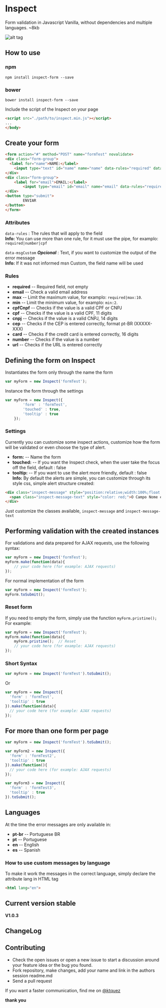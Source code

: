 # Inspect
Form validation in Javascript Vanilla, without dependencies and multiple languages. ~8kb

![alt tag](https://cloud.githubusercontent.com/assets/8084606/13711641/6b5a910e-e79e-11e5-927f-b38ee3f9a0e7.gif)

## How to use
### npm
```shell
npm install inspect-form --save
```

### bower
```shell
bower install inspect-form --save
```

Include the script of the Inspect on your page
```html
<script src="./path/to/inspect.min.js"></script>
...
</body>
```

## Create your form
```html
<form action="#" method="POST" name="formTest" novalidate>
<div class="form-group">
  <label for="name">NAME:</label>
	<input type="text" id="name" name="name" data-rules="required" data-msgCustom="Fullname">
</div>
<div class="form-group">
	<label for="email">EMAIL:</label>
		<input type="email" id="email" name="email" data-rules="required|email" data-msgCustom="Email">
</div>
<button type="submit">
		ENVIAR
</button>
</form>
```

### Attributes
`` data-rules `` : The rules that will apply to the field<br>
**Info:** You can use more than one rule, for it must use the pipe, for examplo: `` required|number|cpf ``

`` data-msgCustom `` ***Opcional*** : Text, if you want to customize the output of the error message<br>
**Info:** If it was not informed msn Custom, the field name will be used

### Rules
* **required** -- Required field, not empty <br>
* **email** -- Check a valid email address
* **max** -- Limit the maximum value, for examplo: `` required|max:10 ``. 
* **min** -- Limit the minimum value, for examplo: `` min:2 ``.
* **cpfCnpf** -- Checks if the value is a valid CPF or CNPJ
* **cpf** -- Checks if the value is a valid CPF, 11 digits
* **cnpj** -- Checks if the value is a valid CNPJ, 14 digits
* **cep** -- Checks if the CEP is entered correctly, format pt-BR (XXXXX-XXX)
* **card** -- Checks if the credit card is entered correctly, 16 digits
* **number** -- Checks if the value is a number
* **url** --  Checks if the URL is entered correctly

## Defining the form on Inspect
Instantiates the form only through the name the form
```js
var myForm = new Inspect('formTest');
```

Instance the form through the settings
```js
var myForm = new Inspect({
		'form' : 'formTest',
		'touched' : true,
		'tooltip' : true
	});
```

### Settings
Currently you can customize some inspect actions, customize how the form will be validated or even choose the type of alert.

* **form:** -- Name the form
* **touched:** -- If you want the Inspect check, when the user take the focus off the field, default : false
* **tooltip:** -- If you want to use the alert more friendly, default : false
<br>**Info:** By default the alerts are simple, you can customize through its style css, simple alert structure created:
```html
<div class="inspect-message" style="position:relative;width:100%;float:left;">
  <span class="inspect-message-text" style="color: red;">O Campo Nome é obrigatório</span>
</div>
```
Just customize the classes available, ``inspect-message`` and ``inspect-message-text``

## Performing validation with the created instances
For validations and data prepared for AJAX requests, use the following syntax:
```js
var myForm = new Inspect('formTest');
myForm.make(function(data){
	// your code here (for example: AJAX requests)
});
```

For normal implementation of the form
```js
var myForm = new Inspect('formTest');
myForm.toSubmit();
```

### Reset form
If you need to empty the form, simply use the function `` myForm.pristine(); ``
For example:
```js
var myForm = new Inspect('formTest');
myForm.make(function(data){
	myForm.pristine();	// Reset 
	// your code here (for example: AJAX requests)
});
```

### Short Syntax
```js
var myForm = new Inspect('formTest').toSubmit();
```
Or
```js
var myForm = new Inspect({
  'form' : 'formTest',
  'tooltip' : true
}).make(function(data){
  // your code here (for example: AJAX requests)
});
```

## For more than one form per page
```js
var myForm = new Inspect('formTest').toSubmit();

var myForm2 = new Inspect({
  'form' : 'formTest2',
  'tooltip' : true
}).make(function(){
  // your code here (for example: AJAX requests)
});

var myForm3 = new Inspect({
  'form' : 'formTest3',
  'tooltip' : true
}).toSubmit();
```

## Languages
At the time the error messages are only available in:
* **pt-br** -- Portuguese BR
* **pt** -- Portuguese
* **en** -- English
* **es** -- Spanish

### How to use custom messages by language
To make it work the messages in the correct language, simply declare the attribute lang in HTML tag
```html
<html lang="en">
```

## Current version stable
**V1.0.3**

## ChangeLog

## Contributing
- Check the open issues or open a new issue to start a discussion around your feature idea or the bug you found.
- Fork repository, make changes, add your name and link in the authors session readme.md
- Send a pull request

If you want a faster communication, find me on [@ktquez](https://twitter.com/ktquez)

**thank you**
